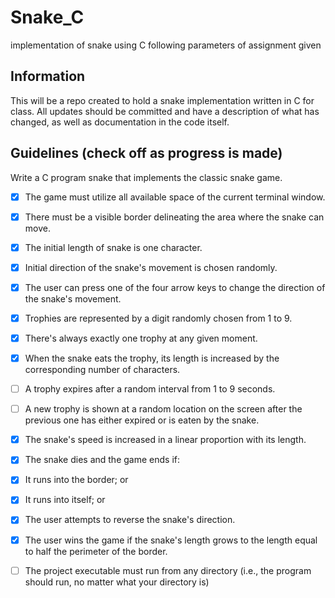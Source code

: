 # Snake_C
implementation of snake using C following parameters of assignment given

## Information
This will be a repo created to hold a snake implementation written in C for class. All updates should be committed and have a description of what has changed, as well as documentation in the code itself.

## Guidelines (check off as progress is made)

Write a C program snake that implements the classic snake game.

- [x] The game must utilize all available space of the current terminal window.

- [x] There must be a visible border delineating the area where the snake can move.

- [x] The initial length of snake is one character.

- [x] Initial direction of the snake's movement is chosen randomly.

- [x] The user can press one of the four arrow keys to change the direction of the snake's
movement.

- [x] Trophies are represented by a digit randomly chosen from 1 to 9.

- [x] There's always exactly one trophy at any given moment.

- [x] When the snake eats the trophy, its length is increased by the corresponding number of
characters.

- [ ] A trophy expires after a random interval from 1 to 9 seconds.

- [ ] A new trophy is shown at a random location on the screen after the previous one has either
expired or is eaten by the snake.

- [x] The snake's speed is increased in a linear proportion with its length.

- [x] The snake dies and the game ends if:
- [x] It runs into the border; or
- [x] It runs into itself; or
- [x] The user attempts to reverse the snake's direction.

- [x] The user wins the game if the snake's length grows to the length equal to half the
perimeter of the border.

- [ ] The project executable must run from any directory (i.e., the program should run, no
matter what your directory is)
